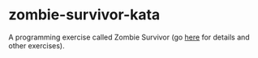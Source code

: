 # zombie-survivor-kata
A programming exercise called Zombie Survivor (go [here](https://github.com/ardalis/kata-catalog) for details and other exercises).
